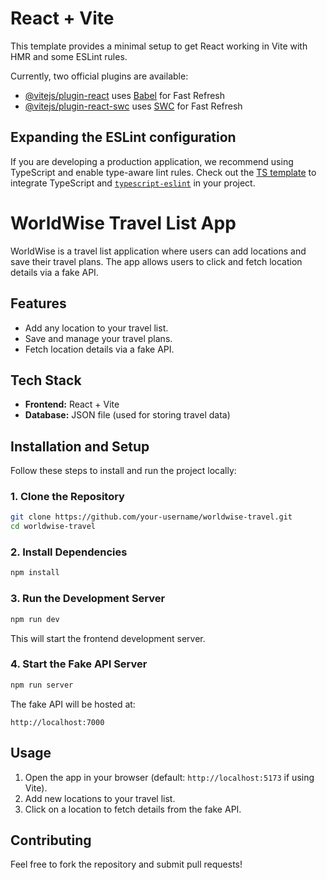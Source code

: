 # React + Vite

This template provides a minimal setup to get React working in Vite with HMR and some ESLint rules.

Currently, two official plugins are available:

- [@vitejs/plugin-react](https://github.com/vitejs/vite-plugin-react/blob/main/packages/plugin-react/README.md) uses [Babel](https://babeljs.io/) for Fast Refresh
- [@vitejs/plugin-react-swc](https://github.com/vitejs/vite-plugin-react-swc) uses [SWC](https://swc.rs/) for Fast Refresh

## Expanding the ESLint configuration

If you are developing a production application, we recommend using TypeScript and enable type-aware lint rules. Check out the [TS template](https://github.com/vitejs/vite/tree/main/packages/create-vite/template-react-ts) to integrate TypeScript and [`typescript-eslint`](https://typescript-eslint.io) in your project.

# WorldWise Travel List App

WorldWise is a travel list application where users can add locations and save their travel plans. The app allows users to click and fetch location details via a fake API.

## Features
- Add any location to your travel list.
- Save and manage your travel plans.
- Fetch location details via a fake API.

## Tech Stack
- **Frontend:** React + Vite
- **Database:** JSON file (used for storing travel data)

## Installation and Setup
Follow these steps to install and run the project locally:

### 1. Clone the Repository
```sh
git clone https://github.com/your-username/worldwise-travel.git
cd worldwise-travel
```

### 2. Install Dependencies
```sh
npm install
```

### 3. Run the Development Server
```sh
npm run dev
```
This will start the frontend development server.

### 4. Start the Fake API Server
```sh
npm run server
```
The fake API will be hosted at:
```
http://localhost:7000
```

## Usage
1. Open the app in your browser (default: `http://localhost:5173` if using Vite).
2. Add new locations to your travel list.
3. Click on a location to fetch details from the fake API.

## Contributing
Feel free to fork the repository and submit pull requests!



